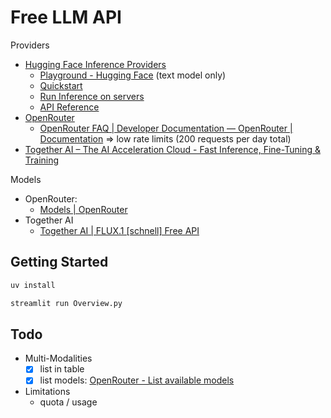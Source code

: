 # Free LLM API

Providers

- [Hugging Face Inference Providers](https://huggingface.co/docs/inference-providers/index)
  - [Playground - Hugging Face](https://huggingface.co/playground) (text model only)
  - [Quickstart](https://huggingface.co/docs/huggingface_hub/v0.30.1/quick-start#authentication)
  - [Run Inference on servers](https://huggingface.co/docs/huggingface_hub/v0.30.1/guides/inference)
  - [API Reference](https://huggingface.co/docs/inference-providers/tasks/index)
- [OpenRouter](https://openrouter.ai/)
  - [OpenRouter FAQ | Developer Documentation — OpenRouter | Documentation](https://openrouter.ai/docs/faq#what-free-tier-options-exist) => low rate limits (200 requests per day total)
- [Together AI – The AI Acceleration Cloud - Fast Inference, Fine-Tuning & Training](https://www.together.ai/)

Models

- OpenRouter:
  - [Models | OpenRouter](https://openrouter.ai/models?max_price=0)
- Together AI
  - [Together AI | FLUX.1 [schnell] Free API](https://www.together.ai/models/flux-1-schnell)

## Getting Started

```bash
uv install

streamlit run Overview.py
```

## Todo

- Multi-Modalities
  - [X] list in table
  - [X] list models: [OpenRouter - List available models](https://openrouter.ai/docs/api-reference/list-available-models)
- Limitations
  - quota / usage
